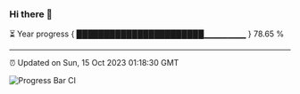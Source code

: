 ### Hi there 👋

⏳ Year progress { ███████████████████████▁▁▁▁▁▁▁ } 78.65 %

---

⏰ Updated on Sun, 15 Oct 2023 01:18:30 GMT

![Progress Bar CI](https://github.com/ZhaoGui/ZhaoGui/workflows/Progress%20Bar%20CI/badge.svg)
